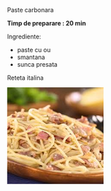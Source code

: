 Paste carbonara

**Timp de preparare : 20 min**

Ingrediente:
* paste cu ou
* smantana
* sunca presata

Reteta italina

![paste-carbonara](..\imgs\carbonara.jpg)
